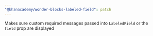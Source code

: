 ```yaml
---
"@khanacademy/wonder-blocks-labeled-field": patch
---
```


Makes sure custom required messages passed into `LabeledField` or the `field` prop are displayed
